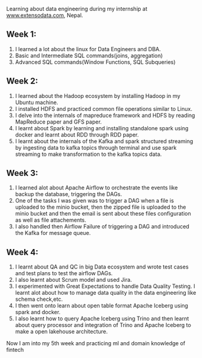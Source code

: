 Learning about data engineering during my internship at www.extensodata.com, Nepal.

## Week 1: 
1. I learned a lot about the linux for Data Engineers and DBA.
2. Basic and Intermediate SQL commands(joins, aggregation)
3. Advanced SQL commands(Window Functions, SQL Subqueries)

## Week 2:
1. I learned about the Hadoop ecosystem by installing Hadoop in my Ubuntu machine.
2. I installed HDFS and practiced common file operations similar to Linux.
3. I delve into the internals of mapreduce framework and HDFS by reading MapReduce paper and GFS paper.
4. I learnt about Spark by learning and installing standalone spark using docker and learnt about RDD through RDD paper.
5. I learnt about the internals of the Kafka and spark structured streaming by ingesting data to kafka topics through terminal and use spark streaming to make transformation to the kafka topics data.

## Week 3:
1. I learned alot about Apache Airflow to orchestrate the events like backup the database, triggering the DAGs.
2. One of the tasks I was given was to trigger a DAG when a file is uploaded to the minio bucket, then the zipped file is uploaded to the minio bucket and then the email is sent about these files configuration as well as file attachements.
3. I also handled then Airflow Failure of triggering a DAG and introduced the Kafka for message queue.

## Week 4:
1. I learnt about QA and QC in big Data ecosystem and wrote test cases and test plans to test the airflow DAGs.
2. I also learnt about Scrum model and used Jira.
3. I experimented with Great Expectations to handle Data Quality Testing. I learnt alot about how to manage data quality in the data engineering like schema check,etc.
4. I then went onto learn about open table format Apache Iceberg using spark and docker.
5. I also learnt how to query Apache Iceberg using Trino and then learnt about query processor and integration of Trino and Apache Iceberg to make a open lakehouse architecture.


Now I am into my 5th week and practicing ml and domain knowledge of fintech 
